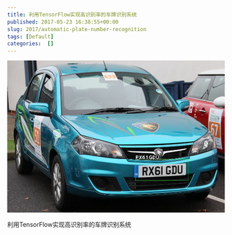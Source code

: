 ```yaml
---
title: 利用TensorFlow实现高识别率的车牌识别系统
published: 2017-05-23 16:38:55+00:00
slug: 2017/automatic-plate-number-recognition
tags: [Default]
categories:  []
---
```


![out-bad](../old_assets/out-bad.jpg)

利用TensorFlow实现高识别率的车牌识别系统
